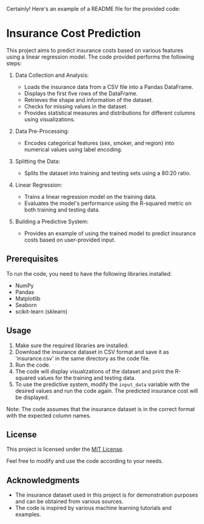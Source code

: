 Certainly! Here's an example of a README file for the provided code:

# Insurance Cost Prediction

This project aims to predict insurance costs based on various features using a linear regression model. The code provided performs the following steps:

1. Data Collection and Analysis:
   - Loads the insurance data from a CSV file into a Pandas DataFrame.
   - Displays the first five rows of the DataFrame.
   - Retrieves the shape and information of the dataset.
   - Checks for missing values in the dataset.
   - Provides statistical measures and distributions for different columns using visualizations.

2. Data Pre-Processing:
   - Encodes categorical features (sex, smoker, and region) into numerical values using label encoding.

3. Splitting the Data:
   - Splits the dataset into training and testing sets using a 80:20 ratio.

4. Linear Regression:
   - Trains a linear regression model on the training data.
   - Evaluates the model's performance using the R-squared metric on both training and testing data.

5. Building a Predictive System:
   - Provides an example of using the trained model to predict insurance costs based on user-provided input.

## Prerequisites

To run the code, you need to have the following libraries installed:

- NumPy
- Pandas
- Matplotlib
- Seaborn
- scikit-learn (sklearn)

## Usage

1. Make sure the required libraries are installed.
2. Download the insurance dataset in CSV format and save it as 'insurance.csv' in the same directory as the code file.
3. Run the code.
4. The code will display visualizations of the dataset and print the R-squared values for the training and testing data.
5. To use the predictive system, modify the `input_data` variable with the desired values and run the code again. The predicted insurance cost will be displayed.

Note: The code assumes that the insurance dataset is in the correct format with the expected column names.

## License

This project is licensed under the [MIT License](https://opensource.org/licenses/MIT).

Feel free to modify and use the code according to your needs.

## Acknowledgments

- The insurance dataset used in this project is for demonstration purposes and can be obtained from various sources.
- The code is inspired by various machine learning tutorials and examples.